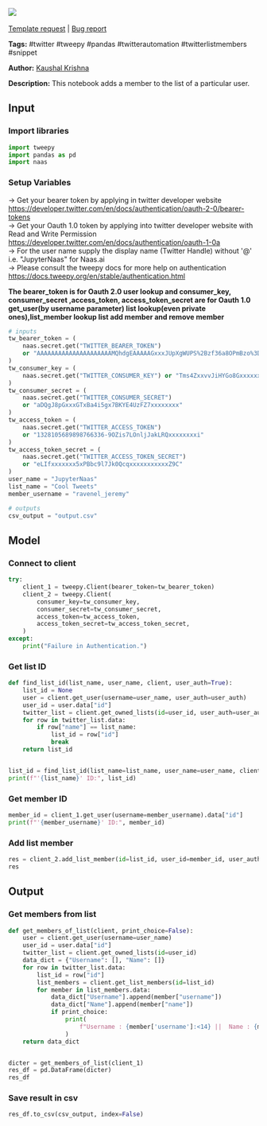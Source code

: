<a href="https://app.naas.ai/user-redirect/naas/downloader?url=https://raw.githubusercontent.com/jupyter-naas/awesome-notebooks/master/Twitter/Twitter_Add_member_to_list.ipynb" target="_parent"><img src="https://naasai-public.s3.eu-west-3.amazonaws.com/open_in_naas.svg"/></a><br><br><a href="https://github.com/jupyter-naas/awesome-notebooks/issues/new?assignees=&labels=&template=template-request.md&title=Tool+-+Action+of+the+notebook+">Template request</a> | <a href="https://github.com/jupyter-naas/awesome-notebooks/issues/new?assignees=&labels=bug&template=bug_report.md&title=Twitter+-+Add+member+to+list:+Error+short+description">Bug report</a>

**Tags:** #twitter #tweepy #pandas #twitterautomation #twitterlistmembers #snippet

**Author:** [Kaushal Krishna](https://www.linkedin.com/in/kaushal-krishna-a48959153)

**Description:** This notebook adds a member to the list of a particular user.

## Input

### Import libraries


```python
import tweepy
import pandas as pd
import naas
```

### Setup Variables
-> Get your bearer token by applying in twitter developer website https://developer.twitter.com/en/docs/authentication/oauth-2-0/bearer-tokens  
-> Get your Oauth 1.0 token by applying into twitter developer website with Read and Write Permission https://developer.twitter.com/en/docs/authentication/oauth-1-0a     
-> For the user name supply the display name (Twitter Handle) without '@' i.e.  "JupyterNaas" for Naas.ai    
-> Please consult the tweepy docs for more help on authentication https://docs.tweepy.org/en/stable/authentication.html

**The bearer_token is for Oauth 2.0 user lookup and consumer_key, consumer_secret ,access_token, access_token_secret are for Oauth 1.0 get_user(by username parameter) list lookup(even private ones),list_member lookup  list add member and remove member**


```python
# inputs
tw_bearer_token = (
    naas.secret.get("TWITTER_BEARER_TOKEN")
    or "AAAAAAAAAAAAAAAAAAAAAMQhdgEAAAAAGxxxJUpXgWUPS%2Bzf36a8OPmBzo%3DebY7xxxxxxxxxxxxxxxxxxxxxxx"
)
tw_consumer_key = (
    naas.secret.get("TWITTER_CONSUMER_KEY") or "Tms4ZxxvvJiHYGo8Gxxxxxxxxxx"
)
tw_consumer_secret = (
    naas.secret.get("TWITTER_CONSUMER_SECRET")
    or "aDQgJ8pGxxxGTxBa4i5gx7BKYE4UzFZ7xxxxxxxx"
)
tw_access_token = (
    naas.secret.get("TWITTER_ACCESS_TOKEN")
    or "1328105689898766336-9OZis7LOnljJakLRQxxxxxxxxi"
)
tw_access_token_secret = (
    naas.secret.get("TWITTER_ACCESS_TOKEN_SECRET")
    or "eLIfxxxxxxx5xPBbc9l7Jk0QcqxxxxxxxxxxxZ9C"
)
user_name = "JupyterNaas"
list_name = "Cool Tweets"
member_username = "ravenel_jeremy"

# outputs
csv_output = "output.csv"
```

## Model

### Connect to client


```python
try:
    client_1 = tweepy.Client(bearer_token=tw_bearer_token)
    client_2 = tweepy.Client(
        consumer_key=tw_consumer_key,
        consumer_secret=tw_consumer_secret,
        access_token=tw_access_token,
        access_token_secret=tw_access_token_secret,
    )
except:
    print("Failure in Authentication.")
```

### Get list ID


```python
def find_list_id(list_name, user_name, client, user_auth=True):
    list_id = None
    user = client.get_user(username=user_name, user_auth=user_auth)
    user_id = user.data["id"]
    twitter_list = client.get_owned_lists(id=user_id, user_auth=user_auth)
    for row in twitter_list.data:
        if row["name"] == list_name:
            list_id = row["id"]
            break
    return list_id


list_id = find_list_id(list_name=list_name, user_name=user_name, client=client_2)
print(f"'{list_name}' ID:", list_id)
```

### Get member ID


```python
member_id = client_1.get_user(username=member_username).data["id"]
print(f"'{member_username}' ID:", member_id)
```

### Add list member


```python
res = client_2.add_list_member(id=list_id, user_id=member_id, user_auth=True)
res
```

## Output

### Get members from list


```python
def get_members_of_list(client, print_choice=False):
    user = client.get_user(username=user_name)
    user_id = user.data["id"]
    twitter_list = client.get_owned_lists(id=user_id)
    data_dict = {"Username": [], "Name": []}
    for row in twitter_list.data:
        list_id = row["id"]
        list_members = client.get_list_members(id=list_id)
        for member in list_members.data:
            data_dict["Username"].append(member["username"])
            data_dict["Name"].append(member["name"])
            if print_choice:
                print(
                    f"Username : {member['username']:<14} ||  Name : {member['name']:<28}"
                )
    return data_dict


dicter = get_members_of_list(client_1)
res_df = pd.DataFrame(dicter)
res_df
```

### Save result in csv


```python
res_df.to_csv(csv_output, index=False)
```
